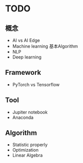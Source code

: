 # TODO

## 概念
- AI vs AI Edge
- Machine learning 基本Algorithm
- NLP
- Deep learning

## Framework
- PyTorch vs Tensorflow

## Tool
- Jupiter notebook
- Anaconda

## Algorithm
- Statistic properly
- Optimization
- Linear Algebra
